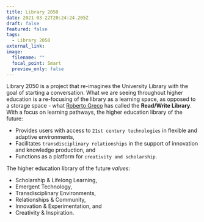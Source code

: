 ```yaml
---
title: Library 2050
date: 2021-03-22T20:24:24.205Z
draft: false
featured: false
tags:
  - Library 2050
external_link:
image:
  filename: ""
  focal_point: Smart
  preview_only: false
---
```

Library 2050 is a project that re-imagines the University Library with the goal of starting a conversation. What we are seeing throughout higher education is a re-focusing of the library as a learning space, as opposed to a storage space - what [Roberto Greco](https://robertogreco.tumblr.com) has called the **Read/Write Library**. With a focus on learning pathways, the higher education library of the future:

* Provides users with access to `21st century technologies` in flexible and adaptive environments,
* Facilitates `transdisciplinary relationships` in the support of innovation and knowledge production, and 
* Functions as a platform for `creativity and scholarship`.

The higher education library of the future *values*:

* Scholarship & Lifelong Learning,
* Emergent Technology,
* Transdisciplinary Environments,
* Relationships & Community,
* Innovation & Experimentation, and
* Creativity & Inspiration. 